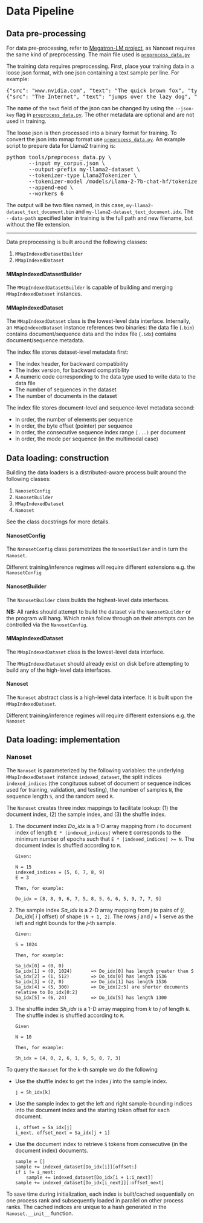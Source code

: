 # Data Pipeline

## Data pre-processing

For data pre-processing, refer to [Megatron-LM project](https://github.com/NVIDIA/Megatron-LM/tree/main?tab=readme-ov-file#data-preprocessing), as Nanoset requires the same kind of preprocessing. The main file used is [`preprocess_data.py`](https://github.com/NVIDIA/Megatron-LM/blob/main/tools/preprocess_data.py)

The training data requires preprocessing. First, place your training data in a loose json format, with one json containing a text sample per line. For example:

<pre>
{"src": "www.nvidia.com", "text": "The quick brown fox", "type": "Eng", "id": "0", "title": "First Part"}
{"src": "The Internet", "text": "jumps over the lazy dog", "type": "Eng", "id": "42", "title": "Second Part"}
</pre>

The name of the `text` field of the json can be changed by using the `--json-key` flag in [`preprocess_data.py`](https://github.com/NVIDIA/Megatron-LM/blob/main/tools/preprocess_data.py). The other metadata are optional and are not used in training.

The loose json is then processed into a binary format for training. To convert the json into mmap format use [`preprocess_data.py`](https://github.com/NVIDIA/Megatron-LM/blob/main/tools/preprocess_data.py). An example script to prepare data for Llama2 training is:

<pre>
python tools/preprocess_data.py \
       --input my_corpus.json \
       --output-prefix my-llama2-dataset \
       --tokenizer-type Llama2Tokenizer \
       --tokenizer-model /models/Llama-2-7b-chat-hf/tokenizer.model \
       --append-eod \
       --workers 6
</pre>

The output will be two files named, in this case, `my-llama2-dataset_text_document.bin` and `my-llama2-dataset_text_document.idx`. The `--data-path` specified later in training is the full path and new filename, but without the file extension.

----

Data preprocessing is built around the following classes:

1. `MMapIndexedDatasetBuilder`
2. `MMapIndexedDataset`

#### MMapIndexedDatasetBuilder

The `MMapIndexedDatasetBuilder` is capable of building and merging `MMapIndexedDataset` instances.

#### MMapIndexedDataset

The `MMapIndexedDataset` class is the lowest-level data interface. Internally, an `MMapIndexedDataset` instance references two binaries: the data file (`.bin`) contains document/sequence data and the index file (`.idx`) contains document/sequence metadata.

The index file stores dataset-level metadata first:
- The index header, for backward compatibility
- The index version, for backward compatibility
- A numeric code corresponding to the data type used to write data to the data file
- The number of sequences in the dataset
- The number of documents in the dataset

The index file stores document-level and sequence-level metadata second:
- In order, the number of elements per sequence
- In order, the byte offset (pointer) per sequence
- In order, the consecutive sequence index range `[...)` per document
- In order, the mode per sequence (in the multimodal case)

## Data loading: construction

Building the data loaders is a distributed-aware process built around the following classes:

1. `NanosetConfig`
2. `NanosetBuilder`
3. `MMapIndexedDataset`
3. `Nanoset`

See the class docstrings for more details.

#### NanosetConfig

The `NanosetConfig` class parametrizes the `NanosetBuilder` and in turn the `Nanoset`.

Different training/inference regimes will require different extensions e.g. the `NanosetConfig`

#### NanosetBuilder

The `NanosetBuilder` class builds the highest-level data interfaces.

**NB:** All ranks should attempt to build the dataset via the `NanosetBuilder` or the program will hang. Which ranks follow through on their attempts can be controlled via the `NanosetConfig`.

#### MMapIndexedDataset

The `MMapIndexedDataset` class is the lowest-level data interface.

The `MMapIndexedDataset` should already exist on disk before attempting to build any of the high-level data interfaces.


#### Nanoset

The `Nanoset` abstract class is a high-level data interface. It is built upon the `MMapIndexedDataset`.

Different training/inference regimes will require different extensions e.g. the `Nanoset`

## Data loading: implementation

### Nanoset

The `Nanoset` is parameterized by the following variables: the underlying `MMapIndexedDataset` instance `indexed_dataset`, the split indices `indexed_indices` (the congituous subset of document or sequence indices used for training, validation, and testing), the number of samples `N`, the sequence length `S`, and the random seed `R`.

The `Nanoset` creates three index mappings to facilitate lookup: (1) the document index, (2) the sample index, and (3) the shuffle index.

1. The document index _Do_idx_ is a 1-D array mapping from _i_ to document index of length `E * |indexed_indices|` where `E` corresponds to the minimum number of epochs such that `E * |indexed_indices| >= N`. The document index is shuffled according to `R`.

    ```
    Given:

    N = 15
    indexed_indices = [5, 6, 7, 8, 9]
    E = 3

    Then, for example:

    Do_idx = [8, 8, 9, 6, 7, 5, 8, 5, 6, 6, 5, 9, 7, 7, 9]
    ```

2. The sample index _Sa_idx_ is a 2-D array mapping from _j_ to pairs of (_i_, _Do_idx_[ _i_ ] offset) of shape `[N + 1, 2]`. The rows _j_ and _j_ + 1 serve as the left and right bounds for the _j_-th sample.

    ```
    Given:

    S = 1024

    Then, for example:

    Sa_idx[0] = (0, 0)
    Sa_idx[1] = (0, 1024)       => Do_idx[0] has length greater than S
    Sa_idx[2] = (1, 512)        => Do_idx[0] has length 1536
    Sa_idx[3] = (2, 0)          => Do_idx[1] has length 1536
    Sa_idx[4] = (5, 300)        => Do_idx[2:5] are shorter documents relative to Do_idx[0:2]
    Sa_idx[5] = (6, 24)         => Do_idx[5] has length 1300
    ```

3. The shuffle index _Sh_idx_ is a 1-D array mapping from _k_ to _j_ of length `N`. The shuffle index is shuffled according to `R`.

    ```
    Given

    N = 10

    Then, for example:

    Sh_idx = [4, 0, 2, 6, 1, 9, 5, 8, 7, 3]
    ```

To query the `Nanoset` for the _k_-th sample we do the following

-  Use the shuffle index to get the index _j_ into the sample index.

    ```
    j = Sh_idx[k]
    ```
- Use the sample index to get the left and right sample-bounding indices into the document index and the starting token offset for each document.

    ```
    i, offset = Sa_idx[j]
    i_next, offset_next = Sa_idx[j + 1]
    ```
- Use the document index to retrieve `S` tokens from consecutive (in the document index) documents.

    ```
    sample = []
    sample += indexed_dataset[Do_idx[i]][offset:]
    if i != i_next:
        sample += indexed_dataset[Do_idx[i + 1:i_next]]
    sample += indexed_dataset[Do_idx[i_next]][:offset_next]
    ```

To save time during initialization, each index is built/cached sequentially on one process rank and subsequently loaded in parallel on other process ranks. The cached indices are unique to a hash generated in the `Nanoset.__init__` function.
